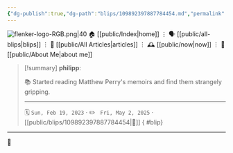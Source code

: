 ```yaml
---
{"dg-publish":true,"dg-path":"blips/109892397887784454.md","permalink":"/blips/109892397887784454/","title":"philipp on mastodon @ 2023-02-19"}
---
```



<div class="transclusion internal-embed is-loaded"><div class="markdown-embed">




![flenker-logo-RGB.png|40](/img/user/attachments/flenker-logo-RGB.png)
🏠 [[public/Index\|home]]  ⋮ 🗣️ [[public/all-blips\|blips]] ⋮  📝 [[public/All Articles\|articles]]  ⋮ 🕰️ [[public/now\|now]] ⋮ 🪪 [[public/About Me\|about me]]


</div></div>


> [!summary] **philipp**:
>
> 📚 Started reading Matthew Perry's memoirs and find them strangely gripping.
> - - -
>
> 🗓️ <code>Sun, Feb 19, 2023</code>  · ✏️ <code> Fri, May 2, 2025</code>  · [[public/blips/109892397887784454\|🔗]]
{ #blip}


- - -

 👾
